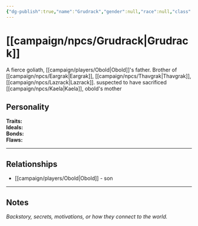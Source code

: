 ```yaml
---
{"dg-publish":true,"name":"Grudrack","gender":null,"race":null,"class":null,"level":null,"alignment":null,"background":null,"role":null,"status":null,"current_location":null,"affiliation":null,"first_appearance":null,"description":null,"tags":["character","npc"],"permalink":"/campaign/npcs/grudrack/","dgPassFrontmatter":true,"noteIcon":"","created":"2025-10-26T18:47:54.838-07:00","updated":"2025-10-27T13:37:21.325-07:00"}
---
```


# [[campaign/npcs/Grudrack\|Grudrack]]
A fierce goliath, [[campaign/players/Obold\|Obold]]'s father. Brother of [[campaign/npcs/Eargrak\|Eargrak]], [[campaign/npcs/Thavgrak\|Thavgrak]], [[campaign/npcs/Lazrack\|Lazrack]].
suspected to have sacrificed [[campaign/npcs/Kaela\|Kaela]], obold's mother
## Personality
**Traits:**  
**Ideals:**  
**Bonds:**  
**Flaws:**  

---

## Relationships
- [[campaign/players/Obold\|Obold]] - son

---

## Notes
*Backstory, secrets, motivations, or how they connect to the world.*
